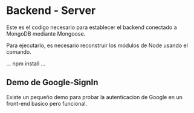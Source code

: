 # Backend - Server
Este es el codigo necesario para establecer el backend conectado a MongoDB mediante Mongoose.

Para ejecutarlo, es necesario reconstruir los módulos de Node usando el comando.

...
npm install
...

## Demo de Google-SignIn
Existe un pequeño demo para probar la autenticacion de Google en un front-end basico pero funcional.